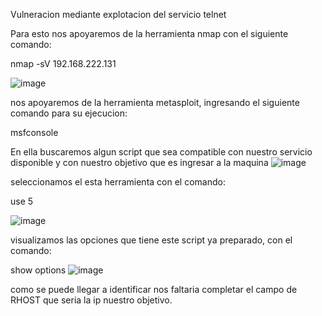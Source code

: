 Vulneracion mediante explotacion del servicio telnet

Para esto nos apoyaremos de la herramienta  nmap con el siguiente comando:

nmap -sV 192.168.222.131 

![image](https://github.com/user-attachments/assets/59ee4216-3d88-4314-afa5-7a80d7068fd5)

nos apoyaremos de la  herramienta metasploit, ingresando el siguiente comando para su  ejecucion:

msfconsole

En ella buscaremos algun script que sea compatible con nuestro servicio disponible y con nuestro objetivo que es ingresar a la maquina
![image](https://github.com/user-attachments/assets/e2fa8497-b3ed-4024-a874-dacaac890875)

seleccionamos el esta herramienta con el comando:

 use 5

![image](https://github.com/user-attachments/assets/ed01761f-4cfe-4b31-b800-5a97a968675f)

visualizamos las opciones que tiene este script ya preparado, con el comando:

show options
![image](https://github.com/user-attachments/assets/3cb108e2-3f92-4dd1-ad27-b25aa6d0ede6)

como se puede llegar a identificar nos faltaria completar el campo de RHOST que seria la ip nuestro objetivo.
